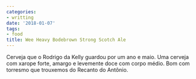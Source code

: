 ```yaml
---
categories:
- writting
date: '2018-01-07'
tags:
- food
title: Wee Heavy Bodebrown Strong Scotch Ale
---
```


Cerveja que o Rodrigo da Kelly guardou por um ano e maio. Uma cerveja com xarope forte, amargo e levemente doce com corpo médio. Bom com torresmo que trouxemos do Recanto do Antônio.